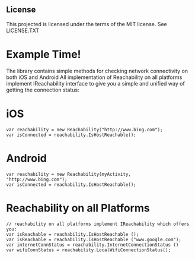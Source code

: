 
## License
This projected is licensed under the terms of the MIT license.
See LICENSE.TXT

# Example Time!

The library contains simple methods for checking network connectivity on both iOS and Android
All implementation of Reachability on all platforms implement IReachability interface to give you a simple and unified way of getting the connection status:

# iOS
    var reachability = new Reachability("http://www.bing.com");
	var isConnected = reachability.IsHostReachable();

# Android
    var reachability = new Reachability(myActivity, "http://www.bing.com");
	var isConnected = reachability.IsHostReachable();
	

# Reachability on all Platforms
    // reachability on all platforms implement IReachability which offers you:
	var isReachable = reachability.IsHostReachable ();
	var isReachable = reachability.IsHostReachable ("www.google.com");
	var internetConnStatus = reachability.InternetConnectionStatus ()
	var wifiConnStatus = reachability.LocalWifiConnectionStatus();
	

